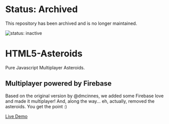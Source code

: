 # Status: Archived
This repository has been archived and is no longer maintained.

![status: inactive](https://img.shields.io/badge/status-inactive-red.svg)
# HTML5-Asteroids

Pure Javascript Multiplayer Asteroids.

## Multiplayer powered by Firebase

Based on the original version by @dmcinnes, we added some Firebase love and made it multiplayer!  And, along the way... eh, actually, removed the asteroids. You get the point :)

[Live Demo](https://mmoasteroids.firebaseapp.com/)


